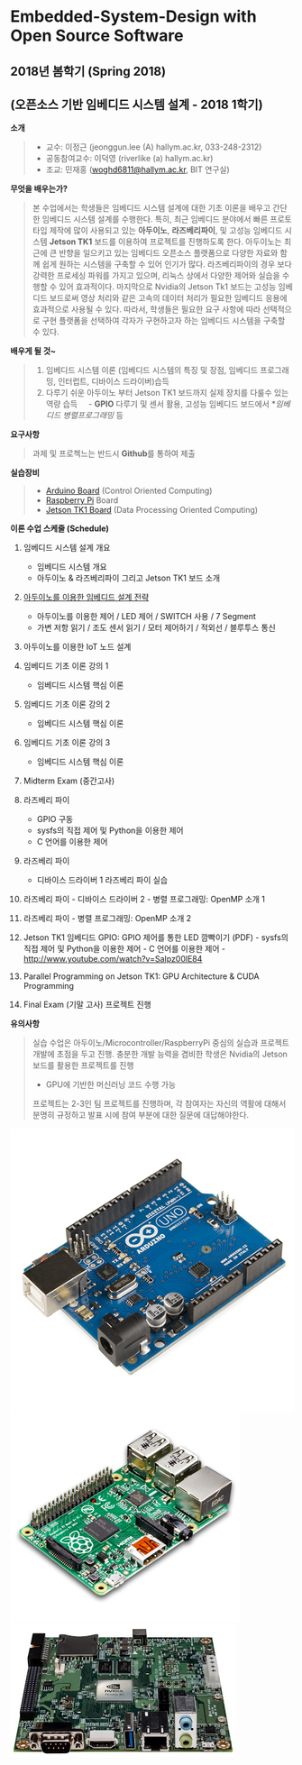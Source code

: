 # Embedded-System-Design with Open Source Software

## 2018년 봄학기 (Spring 2018)
## (오픈소스 기반 임베디드 시스템 설계 - 2018 1학기)

**소개**
> - 교수: 이정근 (jeonggun.lee (A) hallym.ac.kr, 033-248-2312)
> - 공동참여교수: 이덕영 (riverlike (a) hallym.ac.kr)
> - 조교: 민재홍 (woghd6811@hallym.ac.kr, BIT 연구실)

**무엇을 배우는가?**

> 본 수업에서는 학생들은 임베디드 시스템 설계에 대한 기초 이론을 배우고 간단한 임베디드 시스템 설계를 수행한다. 특히, 최근 임베디드 분야에서 빠른 프로토타입 제작에 많이 사용되고 있는 **아두이노**, **라즈베리파이**, 및 고성능 임베디드 시스템 **Jetson TK1** 보드를 이용하여 프로젝트를 진행하도록 한다. 아두이노는 최근에 큰 반향을 일으키고 있는 임베디드 오픈소스 플랫폼으로 다양한 자료와 함께 쉽게 원하는 시스템을 구축할 수 있어 인기가 많다. 라즈베리파이의 경우 보다 강력한 프로세싱 파워를 가지고 있으며, 리눅스 상에서 다양한 제어와 실습을 수행할 수 있어 효과적이다. 마지막으로 Nvidia의 Jetson Tk1 보드는 고성능 임베디드 보드로써 영상 처리와 같은 고속의 데이터 처리가 필요한 임베디드 응용에 효과적으로 사용될 수 있다. 따라서, 학생들은 필요한 요구 사항에 따라 선택적으로 구현 플랫폼을 선택하여 각자가 구현하고자 하는 임베디드 시스템을 구축할 수 있다.

**배우게 될 것~**
>  1. 임베디드 시스템 이론 (임베디드 시스템의 특징 및 장점, 임베디드 프로그래밍, 인터럽트, 디바이스 드라이버)습득
>  2. 다루기 쉬운 아두이노 부터 Jetson TK1 보드까지 실제 장치를 다룰수 있는 역량 습득
>      - **GPIO** 다루기 및 센서 활용, 고성능 임베디드 보드에서 **임베디드 병렬프로그래밍* 등
      
**요구사항**
> 과제 및 프로첵느는 반드시 **Github**를 통하여 제출

**실습장비**
> - [Arduino Board](https://ko.wikipedia.org/wiki/%EC%95%84%EB%91%90%EC%9D%B4%EB%85%B8) (Control Oriented Computing)
> - [Raspberry Pi](https://ko.wikipedia.org/wiki/%EB%9D%BC%EC%A6%88%EB%B2%A0%EB%A6%AC_%ED%8C%8C%EC%9D%B4) Board
> - [Jetson TK1 Board](https://elinux.org/Jetson_TK1) (Data Processing Oriented Computing)

**이론 수업 스케줄 (Schedule)**
 1. 임베디드 시스템 설계 개요
    - 임베디드 시스템 개요
    - 아두이노 & 라즈베리파이 그리고 Jetson TK1 보드 소개
   
 2. [아두이노를 이용한 임베디드 설계 전략](https://github.com/jeonggunlee/Embedded-System-Design/blob/master/02_embedded_arduino.pdf)
    - 아두이노를 이용한 제어 / LED 제어 / SWITCH 사용 / 7 Segment
    - 가변 저항 읽기 / 조도 센서 읽기 / 모터 제어하기 / 적외선 / 블루투스 통신
  
 3. 아두이노를 이용한 IoT 노드 설계
 
 4. 임베디드 기초 이론 강의 1
    - 임베디드 시스템 핵심 이론
    
 5. 임베디드 기초 이론 강의 2
    - 임베디드 시스템 핵심 이론
    
 6. 임베디드 기초 이론 강의 3
    - 임베디드 시스템 핵심 이론
    
 7. Midterm Exam (중간고사)	
 
 8. 라즈베리 파이
    - GPIO 구동
    - sysfs의 직접 제어 및 Python을 이용한 제어
    - C 언어를 이용한 제어
    
 9. 라즈베리 파이
    - 디바이스 드라이버 1	 라즈베리 파이 실습
    
 10. 라즈베리 파이
    - 디바이스 드라이버 2
    - 병렬 프로그래밍: OpenMP 소개 1
    
 11. 라즈베리 파이
    - 병렬 프로그래밍: OpenMP 소개 2
    
 12. Jetson TK1 임베디드 GPIO: GPIO 제어를 통한 LED 깜빡이기 (PDF)
    - sysfs의 직접 제어 및 Python을 이용한 제어
    - C 언어를 이용한 제어
    - http://www.youtube.com/watch?v=SaIpz00lE84
    
 13. Parallel Programming on Jetson TK1: GPU Architecture & CUDA Programming
 
 14. Final Exam (기말 고사)	 프로젝트 진행
 
**유의사항**
> 실습 수업은 아두이노/Microcontroller/RaspberryPi 중심의 실습과 프로젝트 개발에 초점을 두고 진행.
> 충분한 개발 능력을 겸비한 학생은 Nvidia의 Jetson 보드를 활용한 프로젝트를 진행
>    - GPU에 기반한 머신러닝 코드 수행 가능
>
> 프로젝트는 2-3인 팀 프로젝트를 진행하며, 각 참여자는 자신의 역활에 대해서 분명히 규정하고 발표 시에 참여 부분에 대한 질문에 대답해야한다.

![alt text][uno]
![alt text][pi]
![alt text][jetson]

[uno]: https://github.com/jeonggunlee/Embedded-System-Design/blob/master/images/uno.jpg "Arduino Uno"
[pi]: https://github.com/jeonggunlee/Embedded-System-Design/blob/master/images/pi.png
[jetson]: https://github.com/jeonggunlee/Embedded-System-Design/blob/master/images/jetson.jpg
